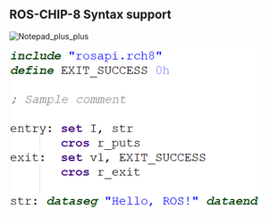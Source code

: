 ## ROS-CHIP-8 Syntax support

![Notepad_plus_plus](https://img.shields.io/badge/Notepad++-90E59A.svg?style=for-the-badge&logo=notepad%2B%2B&logoColor=black)

![Syntax_Demo](syntax_demo.png)